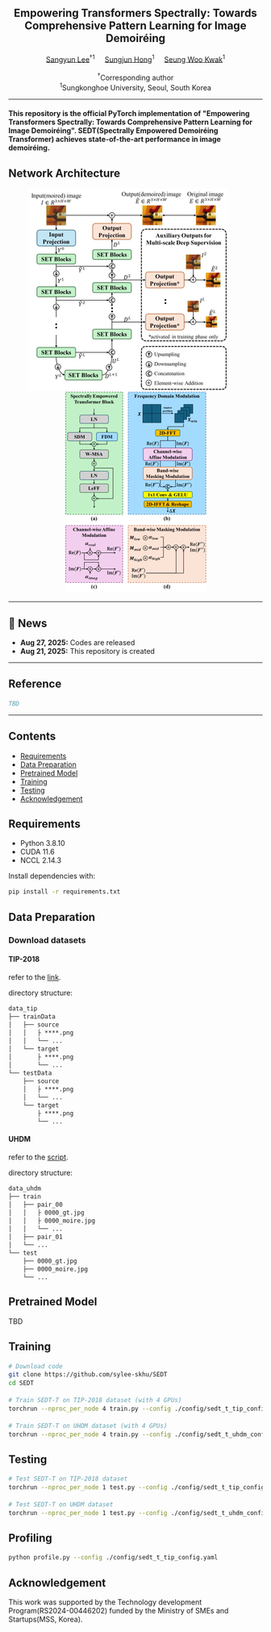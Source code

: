 <div align="center">
<h2>Empowering Transformers Spectrally: Towards Comprehensive Pattern Learning for Image Demoir&eacute;ing</h2>

<div>    
    <a href='https://sylee-skhu.github.io/' target='_blank'>Sangyun Lee</a><sup>†1</sup>&nbsp&nbsp&nbsp&nbsp;
    <a href='mailto:sjhong@skhu.ac.kr' target='_blank'>Sungjun Hong</a><sup>1</sup>&nbsp&nbsp&nbsp&nbsp;
    <a href='mailto:swkwak@skhu.ac.kr' target='_blank'>Seung Woo Kwak</a><sup>1</sup>
</div>
<br>
<div>
    <sup>†</sup>Corresponding author</span>
</div>
<div>
    <sup>1</sup>Sungkonghoe University, Seoul, South Korea</span>
</div>
</div>

---

<h4>
This repository is the official PyTorch implementation of "Empowering Transformers Spectrally: Towards Comprehensive Pattern Learning for Image Demoir&eacute;ing". SEDT(Spectrally Empowered Demoir&eacute;ing Transformer) achieves state-of-the-art performance in image demoir&eacute;ing.
</h4>

## Network Architecture

<p align="center">
  <img src="assets/net1.png" height="400"/>&nbsp&nbsp&nbsp&nbsp&nbsp&nbsp&nbsp&nbsp
  <img src="assets/net2.png" height="400"/>
</p>

---
## 📧 News
- **Aug 27, 2025:** Codes are released
- **Aug 21, 2025:** This repository is created

---
## Reference
```BibTeX
TBD
```
---

## Contents
- [Requirements](#requirements)
- [Data Preparation](#data-preparation)
- [Pretrained Model](#pretrained-model)
- [Training](#training)
- [Testing](#testing)
- [Acknowledgement](#acknowledgement)

## Requirements
- Python 3.8.10
- CUDA 11.6
- NCCL 2.14.3

Install dependencies with:

```bash
pip install -r requirements.txt
```

## Data Preparation

### Download datasets

#### TIP-2018
refer to the [link](https://huggingface.co/datasets/zxbsmk/TIP-2018/tree/main).

directory structure:
```
data_tip
├── trainData
│   ├── source
│   │   ├ ****.png
│   │   └── ...
│   └── target
│       ├ ****.png
│       └── ...
└── testData
    ├── source
    │   ├ ****.png
    │   └── ...
    └── target
        ├ ****.png
        └── ...
```

#### UHDM
refer to the [script](scripts/download_uhdm.sh).

directory structure:
```
data_uhdm
├── train
│   ├── pair_00
│   │   ├ 0000_gt.jpg
│   │   ├ 0000_moire.jpg
│   │   └── ...
│   ├── pair_01
│   └── ...
└── test
    ├── 0000_gt.jpg
    ├── 0000_moire.jpg
    └── ...
```

## Pretrained Model

TBD

## Training
```bash
# Download code
git clone https://github.com/sylee-skhu/SEDT
cd SEDT

# Train SEDT-T on TIP-2018 dataset (with 4 GPUs)
torchrun --nproc_per_node 4 train.py --config ./config/sedt_t_tip_config.yaml

# Train SEDT-T on UHDM dataset (with 4 GPUs)
torchrun --nproc_per_node 4 train.py --config ./config/sedt_t_uhdm_config.yaml
```

## Testing
```bash
# Test SEDT-T on TIP-2018 dataset
torchrun --nproc_per_node 1 test.py --config ./config/sedt_t_tip_config.yaml

# Test SEDT-T on UHDM dataset
torchrun --nproc_per_node 1 test.py --config ./config/sedt_t_uhdm_config.yaml
```

## Profiling
```bash
python profile.py --config ./config/sedt_t_tip_config.yaml
```

## Acknowledgement
This work was supported by the Technology development Program(RS2024-00446202) funded by the Ministry of SMEs and Startups(MSS, Korea).
